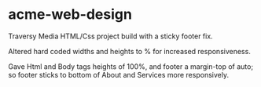 # acme-web-design
Traversy Media HTML/Css project build with a sticky footer fix.

Altered hard coded widths and heights to % for increased responsiveness.

Gave Html and Body tags heights of 100%, and footer a margin-top of auto; 
so footer sticks to bottom of About and Services more responsively.
